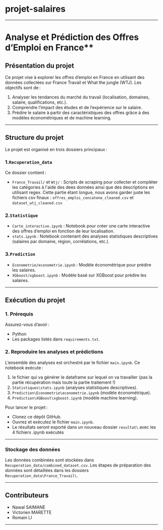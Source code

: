 # projet-salaires

---
# Analyse et Prédiction des Offres d’Emploi en France**
## Présentation du projet
Ce projet vise à explorer les offres d’emploi en France en utilisant des données collectées sur France Travail et What the jungle (WTJ). 
Les objectifs sont de :
1. Analyser les tendances du marché du travail (localisation, domaines, salaire, qualifications, etc.).
2. Comprendre l’impact des études et de l’expérience sur le salaire.
3. Prédire le salaire à partir des caractéristiques des offres grâce à des modèles économétriques et de machine learning.

---
## Structure du projet
Le projet est organisé en trois dossiers principaux :

### 1.`Recuperation_data`
Ce dossier contient :
- `France_Travail/` et `Wtj/` : Scripts de scraping pour collecter et compléter les catégories à l'aide des dees données ainsi que des descriptions en utilisant regex. Cette partie étant longue, nous avons garder juste les fichiers csv finaux : `offres_emploi_concatene_cleaned.csv` et `dataset_wtj_cleaned.csv`

### 2.`Statistique`
- `Carte_interactive.ipynb` : Notebook pour créer une carte interactive des offres d’emploi en fonction de leur localisation.
- `stats.ipynb` : Notebook contenant des analyses statistiques descriptives (salaires par domaine, région, corrélations, etc.).

### 3.`Prediction`
- `Econometrie/econometrie.ipynb` : Modèle économétrique pour prédire les salaires.
- `XGboost/xgboost.ipynb` : Modèle basé sur XGBoost pour prédire les salaires.

---

## Exécution du projet

### 1. Prérequis
Assurez-vous d’avoir :
- Python
- Les packages listés dans `requirements.txt`.

### 2. Reproduire les analyses et prédictions
L’ensemble des analyses est orchestré par le fichier `main.ipynb`. Ce notebook exécute :
1. le fichier qui va générer le dataframe sur lequel on va travailler (pas la partie récupération mais toute la partie traitement !)
2. `Statistiques\stats.ipynb` (analyses statistiques descriptives).
3. `Prediction\Econometrie\econometrie.ipynb` (modèle économétrique).
4. `Prediction\XGBoost\xgboost.ipynb` (modèle machine learning).

Pour lancer le projet :
- Clonez ce dépôt GitHub.
- Ouvrez et exécutez le fichier `main.ipynb`.
- Le résultats seront exporté dans un nouveau dossier `resultat\` avec les 4 fichiers .ipynb exécutés
---

### Stockage des données
Les données combinées sont stockées dans `Recuperation_data/combined_dataset.csv`. Les étapes de préparation des données sont détaillées dans les dossiers `Recuperation_data\France_Travail\`.

---

## Contributeurs
- Nawal SAIMANE
- Victorien MARETTE
- Romain LI 
---
